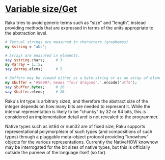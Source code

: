 [1]: https://rosettacode.org/wiki/Variable_size/Get

# [Variable size/Get][1]


Raku tries to avoid generic terms such as "size" and "length", instead providing methods that are expressed in terms of the units appropriate to the abstraction level.

```perl
# Textual strings are measured in characters (graphemes)
my $string = "abc";

# Arrays are measured in elements.
say $string.chars;     # 3
my @array = 1..5;
say @array.elems;      # 5

# Buffers may be viewed either as a byte-string or as an array of elements.
my $buffer = '#56997; means "four dragons".'.encode('utf8');
say $buffer.bytes;     # 26
say $buffer.elems;     # 26
```


Raku's Int type is arbitrary sized, and therefore the abstract size of the integer depends on how many bits are needed to represent it.  While the internal representation is likely to be "chunky" by 32 or 64 bits, this is considered an implementation detail and is not revealed to the programmer.



Native types such as int64 or num32 are of fixed size; Raku supports representational polymorphism of such types (and compositions of such types) through a pluggable meta-object protocol providing "knowhow" objects for the various representations.  Currently the NativeHOW knowhow may be interrogated for the bit sizes of native types, but this is officially outside the purview of the language itself (so far).
